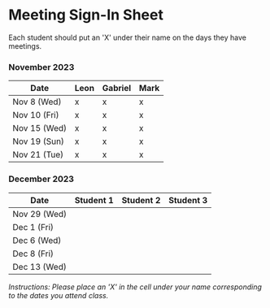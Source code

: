 # Meeting Sign-In Sheet
Each student should put an 'X' under their name on the days they have meetings.

### November 2023

| Date        | Leon      | Gabriel    | Mark     |
|-------------|-----------|-----------|-----------|
| Nov 8 (Wed) |      x    |      x    |      x    |
| Nov 10 (Fri)|      x    |      x    |      x    |
| Nov 15 (Wed)|      x    |      x    |      x    |
| Nov 19 (Sun)|      x    |      x    |      x    |
| Nov 21 (Tue)|      x    |      x    |      x    |  

### December 2023

| Date        | Student 1 | Student 2 | Student 3 |
|-------------|-----------|-----------|-----------|
| Nov 29 (Wed)|           |           |           |
| Dec 1 (Fri) |           |           |           |
| Dec 6 (Wed) |           |           |           |
| Dec 8 (Fri) |           |           |           |
| Dec 13 (Wed)|           |           |           |

*Instructions: Please place an 'X' in the cell under your name corresponding to the dates you attend class.*
